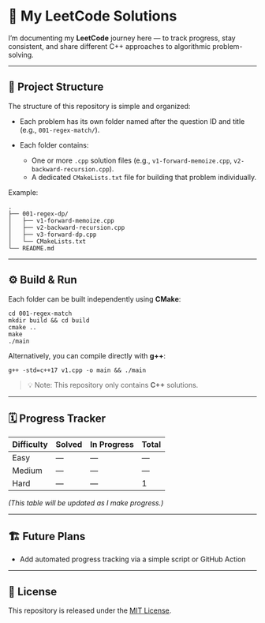 # 🧩 My LeetCode Solutions

I’m documenting my **LeetCode** journey here — to track progress, stay consistent, and share different C++ approaches to algorithmic problem-solving.

---

## 📂 Project Structure

The structure of this repository is simple and organized:

* Each problem has its own folder named after the question ID and title (e.g., `001-regex-match/`).
* Each folder contains:

  * One or more `.cpp` solution files (e.g., `v1-forward-memoize.cpp`, `v2-backward-recursion.cpp`).
  * A dedicated `CMakeLists.txt` file for building that problem individually.

Example:

```
.
├── 001-regex-dp/
│   ├── v1-forward-memoize.cpp
│   ├── v2-backward-recursion.cpp
│   ├── v3-forward-dp.cpp
│   └── CMakeLists.txt
└── README.md
```

---

## ⚙️ Build & Run

Each folder can be built independently using **CMake**:

```
cd 001-regex-match
mkdir build && cd build
cmake ..
make
./main
```

Alternatively, you can compile directly with **g++**:

```
g++ -std=c++17 v1.cpp -o main && ./main
```

> 💡 Note: This repository only contains **C++** solutions.

---

## 🗓️ Progress Tracker

| Difficulty | Solved | In Progress | Total |
| ---------- | ------ | ----------- | ----- |
| Easy       | —      | —           | —     |
| Medium     | —      | —           | —     |
| Hard       | —      | —           | 1     |

*(This table will be updated as I make progress.)*

---

## 🏗️ Future Plans

* Add automated progress tracking via a simple script or GitHub Action

---

## 📜 License

This repository is released under the [MIT License](LICENSE).

